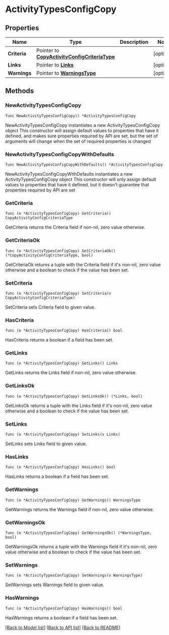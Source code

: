 # ActivityTypesConfigCopy

## Properties

Name | Type | Description | Notes
------------ | ------------- | ------------- | -------------
**Criteria** | Pointer to [**CopyActivityConfigCriteriaType**](CopyActivityConfigCriteriaType.md) |  | [optional] 
**Links** | Pointer to [**Links**](Links.md) |  | [optional] 
**Warnings** | Pointer to [**WarningsType**](WarningsType.md) |  | [optional] 

## Methods

### NewActivityTypesConfigCopy

`func NewActivityTypesConfigCopy() *ActivityTypesConfigCopy`

NewActivityTypesConfigCopy instantiates a new ActivityTypesConfigCopy object
This constructor will assign default values to properties that have it defined,
and makes sure properties required by API are set, but the set of arguments
will change when the set of required properties is changed

### NewActivityTypesConfigCopyWithDefaults

`func NewActivityTypesConfigCopyWithDefaults() *ActivityTypesConfigCopy`

NewActivityTypesConfigCopyWithDefaults instantiates a new ActivityTypesConfigCopy object
This constructor will only assign default values to properties that have it defined,
but it doesn't guarantee that properties required by API are set

### GetCriteria

`func (o *ActivityTypesConfigCopy) GetCriteria() CopyActivityConfigCriteriaType`

GetCriteria returns the Criteria field if non-nil, zero value otherwise.

### GetCriteriaOk

`func (o *ActivityTypesConfigCopy) GetCriteriaOk() (*CopyActivityConfigCriteriaType, bool)`

GetCriteriaOk returns a tuple with the Criteria field if it's non-nil, zero value otherwise
and a boolean to check if the value has been set.

### SetCriteria

`func (o *ActivityTypesConfigCopy) SetCriteria(v CopyActivityConfigCriteriaType)`

SetCriteria sets Criteria field to given value.

### HasCriteria

`func (o *ActivityTypesConfigCopy) HasCriteria() bool`

HasCriteria returns a boolean if a field has been set.

### GetLinks

`func (o *ActivityTypesConfigCopy) GetLinks() Links`

GetLinks returns the Links field if non-nil, zero value otherwise.

### GetLinksOk

`func (o *ActivityTypesConfigCopy) GetLinksOk() (*Links, bool)`

GetLinksOk returns a tuple with the Links field if it's non-nil, zero value otherwise
and a boolean to check if the value has been set.

### SetLinks

`func (o *ActivityTypesConfigCopy) SetLinks(v Links)`

SetLinks sets Links field to given value.

### HasLinks

`func (o *ActivityTypesConfigCopy) HasLinks() bool`

HasLinks returns a boolean if a field has been set.

### GetWarnings

`func (o *ActivityTypesConfigCopy) GetWarnings() WarningsType`

GetWarnings returns the Warnings field if non-nil, zero value otherwise.

### GetWarningsOk

`func (o *ActivityTypesConfigCopy) GetWarningsOk() (*WarningsType, bool)`

GetWarningsOk returns a tuple with the Warnings field if it's non-nil, zero value otherwise
and a boolean to check if the value has been set.

### SetWarnings

`func (o *ActivityTypesConfigCopy) SetWarnings(v WarningsType)`

SetWarnings sets Warnings field to given value.

### HasWarnings

`func (o *ActivityTypesConfigCopy) HasWarnings() bool`

HasWarnings returns a boolean if a field has been set.


[[Back to Model list]](../README.md#documentation-for-models) [[Back to API list]](../README.md#documentation-for-api-endpoints) [[Back to README]](../README.md)


